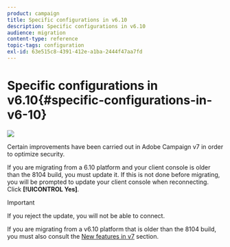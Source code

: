 ```yaml
---
product: campaign
title: Specific configurations in v6.10
description: Specific configurations in v6.10
audience: migration
content-type: reference
topic-tags: configuration
exl-id: 63e515c8-4391-412e-a1ba-2444f47aa7fd
---
```

# Specific configurations in v6.10{#specific-configurations-in-v6-10}

![](assets/do-not-localize/v7-only.svg)

Certain improvements have been carried out in Adobe Campaign v7 in order to optimize security.

If you are migrating from a 6.10 platform and your client console is older than the 8104 build, you must update it. If this is not done before migrating, you will be prompted to update your client console when reconnecting. Click **[!UICONTROL Yes]**.

>[!IMPORTANT]
>
>If you reject the update, you will not be able to connect.

If you are migrating from a v6.10 platform that is older than the 8104 build, you must also consult the [New features in v7](../../migration/using/general-configurations.md#new-features-in-v7) section.
